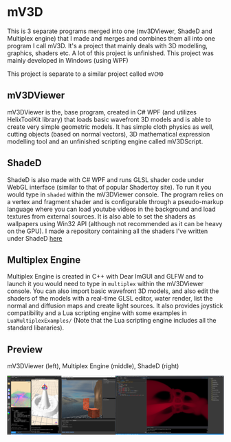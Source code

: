 # mV3D

This is 3 separate programs merged into one (mv3DViewer, ShadeD and Multiplex engine) that I made and merges and combines them all into one program I call mV3D.
It's a project that mainly deals with 3D modelling, graphics, shaders etc. A lot of this project is unfinished. This project was mainly developed in Windows (using WPF)

This project is separate to a similar project called `mVCMD`

## mV3DViewer
mV3DViewer is the, base program, created in C# WPF (and utilizes HelixToolKit library) that loads basic wavefront 3D models and is able to create very simple geometric models. It has simple cloth physics as well, cutting objects (based on normal vectors), 3D mathematical expression modelling tool and
an unfinished scripting engine called mV3DScript.

## ShadeD
ShadeD is also made with C# WPF and runs GLSL shader code under WebGL interface (similar to that of popular Shadertoy site). To run it you would type in `shaded` within the mV3DViewer console. The program relies on a vertex and fragment shader and is configurable through a pseudo-markup language where you can load youtube videos in the
background and load textures from external sources. It is also able to set the shaders as wallpapers using Win32 API (although not recommended as it can be heavy on the GPU). I made a repository containing all the shaders I've written under ShadeD [here](https://github.com/JoenTheWizard/Raymarching-Stuff)

## Multiplex Engine
Multiplex Engine is created in C++ with Dear ImGUI and GLFW and to launch it you would need to type in `multiplex` within the mV3DViewer console. You can also import basic wavefront 3D models, and also edit the shaders of the models with a real-time GLSL editor, water render, list the normal and diffusion maps and create light sources. It also provides joystick compatibility and a Lua scripting engine with some examples in `LuaMultiplexExamples/` (Note that the Lua scripting engine includes all the standard libararies).

## Preview
mV3DViewer (left), Multiplex Engine (middle), ShadeD (right)

![mV3D](imgs/tetsd.PNG)
